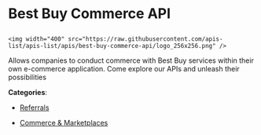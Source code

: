 # Best Buy Commerce API<p align="center">
    <img width="400" src="https://raw.githubusercontent.com/apis-list/apis-list/apis/best-buy-commerce-api/logo_256x256.png" />
</p>

Allows companies to conduct commerce with Best Buy services within their own e-commerce application.  Come explore our APIs and unleash their possibilities

**Categories**:

- [Referrals](https://github/apis-list/apis-list#referrals)

- [Commerce & Marketplaces](https://github/apis-list/apis-list#commerce-and-marketplaces)





